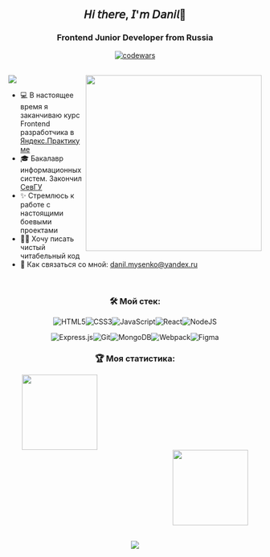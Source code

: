 <section align="center">
  <h1>𝘏𝘪 𝘵𝘩𝘦𝘳𝘦, 𝘐'𝘮 𝘋𝘢𝘯𝘪𝘭👋</h1>
  <h3>Frontend Junior Developer from Russia</h3>
  
  [![codewars](https://www.codewars.com/users/Derton8/badges/large)](https://www.codewars.com/users/Derton8)
</section>
<br>

<img align="right" width="350" src="https://media1.giphy.com/media/13HgwGsXF0aiGY/giphy.gif" />


<img src="https://readme-typing-svg.herokuapp.com/?color=008000&height=18&width=300&vCenter=true&lines=Немного+обо+мне:" />

<ul>
  <li> 💻 В настоящее время я заканчиваю курс Frontend разработчика в <a href="https://github.com/Hyrule-Technologies">Яндекс.Практикуме</a> </li>
  <li> 🎓 Бакалавр информационных систем. Закончил <a href="https://www.sevsu.ru/">СевГУ</a> </li>
  <li> ✨ Стремлюсь к работе с настоящими боевыми проектами
  <li> ✍🏼 Хочу писать чистый читабельный код </li>
  <li> 📧 Как связаться со мной: <a href="mailto: danil.mysenko@yandex.ru">danil.mysenko@yandex.ru</a> </li>
</ul>
<br>


<div align="center">
  <h3>🛠️ Мой стек:</h3>
  
![HTML5](https://img.shields.io/badge/html5-%23E34F26.svg?style=for-the-badge&logo=html5&logoColor=white)![CSS3](https://img.shields.io/badge/css3-%231572B6.svg?style=for-the-badge&logo=css3&logoColor=white)![JavaScript](https://img.shields.io/badge/javascript-%23323330.svg?style=for-the-badge&logo=javascript&logoColor=%23F7DF1E)![React](https://img.shields.io/badge/react-%2320232a.svg?style=for-the-badge&logo=react&logoColor=%2361DAFB)![NodeJS](https://img.shields.io/badge/node.js-6DA55F?style=for-the-badge&logo=node.js&logoColor=white)

![Express.js](https://img.shields.io/badge/express.js-%23404d59.svg?style=for-the-badge&logo=express&logoColor=%2361DAFB)![Git](https://img.shields.io/badge/git-%23F05033.svg?style=for-the-badge&logo=git&logoColor=white)![MongoDB](https://img.shields.io/badge/MongoDB-%234ea94b.svg?style=for-the-badge&logo=mongodb&logoColor=white)![Webpack](https://img.shields.io/badge/webpack-%238DD6F9.svg?style=for-the-badge&logo=webpack&logoColor=black)![Figma](https://img.shields.io/badge/figma-%23F24E1E.svg?style=for-the-badge&logo=figma&logoColor=white)
</div>



<div align="center">
  <h3>🏆 Моя статистика:</h3>
  <a href="https://github-readme-stats.vercel.app/api?username=Comediant24&hide=contribs&show_icons=true">
    <img height="150" style="padding-right: 300px" src="https://github-readme-stats.vercel.app/api?username=Derton8&show_icons=true&theme=dark" />
  </a>
  <a href="https://github-readme-stats.vercel.app/api/top-langs/?username=Comediant24&layout=compact">
    <img height="150" style="margin-left: 300px" src="https://github-readme-stats.vercel.app/api/top-langs/?username=Derton8&layout=compact&theme=dark" />
  </a>
  <br></br>
  
  ![](https://komarev.com/ghpvc/?username=Derton8)
</div>
